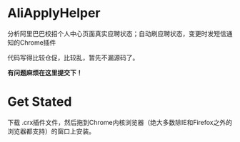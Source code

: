 # AliApplyHelper
分析阿里巴巴校招个人中心页面真实应聘状态；自动刷应聘状态，变更时发短信通知的Chrome插件

代码写得比较仓促，比较乱，暂先不漏源码了。

**有问题麻烦在这里提交下！**

# Get Stated
下载 .crx插件文件，然后拖到Chrome内核浏览器（绝大多数除IE和Firefox之外的浏览器都支持）的窗口上安装。

